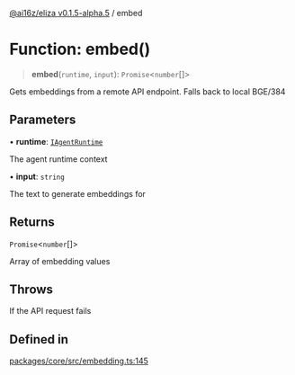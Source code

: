 [@ai16z/eliza v0.1.5-alpha.5](../index.md) / embed

# Function: embed()

> **embed**(`runtime`, `input`): `Promise`\<`number`[]\>

Gets embeddings from a remote API endpoint.  Falls back to local BGE/384

## Parameters

• **runtime**: [`IAgentRuntime`](../interfaces/IAgentRuntime.md)

The agent runtime context

• **input**: `string`

The text to generate embeddings for

## Returns

`Promise`\<`number`[]\>

Array of embedding values

## Throws

If the API request fails

## Defined in

[packages/core/src/embedding.ts:145](https://github.com/nouns-amigos/agente-burrito-mvp/blob/main/packages/core/src/embedding.ts#L145)
